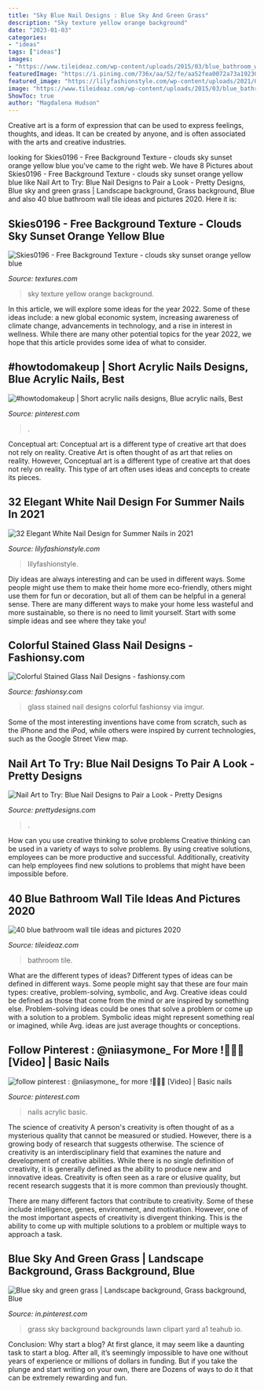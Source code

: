 ```yaml
---
title: "Sky Blue Nail Designs : Blue Sky And Green Grass"
description: "Sky texture yellow orange background"
date: "2023-01-03"
categories:
- "ideas"
tags: ["ideas"]
images:
- "https://www.tileideaz.com/wp-content/uploads/2015/03/blue_bathroom_wall_tile_16.jpg"
featuredImage: "https://i.pinimg.com/736x/aa/52/fe/aa52fea0072a73a19230601aa18d471d.jpg"
featured_image: "https://lilyfashionstyle.com/wp-content/uploads/2021/05/24.jpg"
image: "https://www.tileideaz.com/wp-content/uploads/2015/03/blue_bathroom_wall_tile_16.jpg"
ShowToc: true
author: "Magdalena Hudson"
---
```



Creative art is a form of expression that can be used to express feelings, thoughts, and ideas. It can be created by anyone, and is often associated with the arts and creative industries.

	

		
looking for Skies0196 - Free Background Texture - clouds sky sunset orange yellow blue you've came to the right web. We have 8 Pictures about Skies0196 - Free Background Texture - clouds sky sunset orange yellow blue like Nail Art to Try: Blue Nail Designs to Pair a Look - Pretty Designs, Blue sky and green grass | Landscape background, Grass background, Blue and also 40 blue bathroom wall tile ideas and pictures 2020. Here it is:
		
    
## Skies0196 - Free Background Texture - Clouds Sky Sunset Orange Yellow Blue

<img loading=lazy src="https://www.textures.com/system/gallery/photos/Landscapes/Skies%20Partial/6920/Skies0196_1_600.jpg?v=5" onerror="this.onerror=null;this.src='https://tse4.mm.bing.net/th?id=OIP.7r7ck4Elrer1kIML66ee6wHaEw&amp;pid=15.1';" alt="Skies0196 - Free Background Texture - clouds sky sunset orange yellow blue">

_Source: textures.com_

>sky texture yellow orange background. 

	

In this article, we will explore some ideas for the year 2022. Some of these ideas include: a new global economic system, increasing awareness of climate change, advancements in technology, and a rise in interest in wellness. While there are many other potential topics for the year 2022, we hope that this article provides some idea of what to consider.

    
## #howtodomakeup | Short Acrylic Nails Designs, Blue Acrylic Nails, Best

<img loading=lazy src="https://i.pinimg.com/736x/aa/52/fe/aa52fea0072a73a19230601aa18d471d.jpg" onerror="this.onerror=null;this.src='https://tse3.mm.bing.net/th?id=OIP.k1x-fMsyC1mIcQQeGE7GwAHaLf&amp;pid=15.1';" alt="#howtodomakeup | Short acrylic nails designs, Blue acrylic nails, Best">

_Source: pinterest.com_

>. 

	

Conceptual art: Conceptual art is a different type of creative art that does not rely on reality.
Creative Art is often thought of as art that relies on reality. However, Conceptual art is a different type of creative art that does not rely on reality. This type of art often uses ideas and concepts to create its pieces.

    
## 32 Elegant White Nail Design For Summer Nails In 2021

<img loading=lazy src="https://lilyfashionstyle.com/wp-content/uploads/2021/05/24.jpg" onerror="this.onerror=null;this.src='https://tse2.mm.bing.net/th?id=OIP.Vm5MYud5A0Zo1BhzSnwx2AHaLH&amp;pid=15.1';" alt="32 Elegant White Nail Design for Summer Nails in 2021">

_Source: lilyfashionstyle.com_

>lilyfashionstyle. 

	

Diy ideas are always interesting and can be used in different ways. Some people might use them to make their home more eco-friendly, others might use them for fun or decoration, but all of them can be helpful in a general sense. There are many different ways to make your home less wasteful and more sustainable, so there is no need to limit yourself. Start with some simple ideas and see where they take you!

    
## Colorful Stained Glass Nail Designs - Fashionsy.com

<img loading=lazy src="http://fashionsy.com/wp-content/uploads/2015/01/tkamTPl.jpg" onerror="this.onerror=null;this.src='https://tse3.mm.bing.net/th?id=OIP.dLC7zVRV_jmRdajttsP8RgHaJ4&amp;pid=15.1';" alt="Colorful Stained Glass Nail Designs - fashionsy.com">

_Source: fashionsy.com_

>glass stained nail designs colorful fashionsy via imgur. 

	

Some of the most interesting inventions have come from scratch, such as the iPhone and the iPod, while others were inspired by current technologies, such as the Google Street View map.

    
## Nail Art To Try: Blue Nail Designs To Pair A Look - Pretty Designs

<img loading=lazy src="https://www.prettydesigns.com/wp-content/uploads/2014/07/Pretty-Blue-Nails.jpg" onerror="this.onerror=null;this.src='https://tse1.mm.bing.net/th?id=OIP.W2JutOkZteVDX73sx8UicgHaJ3&amp;pid=15.1';" alt="Nail Art to Try: Blue Nail Designs to Pair a Look - Pretty Designs">

_Source: prettydesigns.com_

>. 

	

How can you use creative thinking to solve problems
Creative thinking can be used in a variety of ways to solve problems. By using creative solutions, employees can be more productive and successful. Additionally, creativity can help employees find new solutions to problems that might have been impossible before.

    
## 40 Blue Bathroom Wall Tile Ideas And Pictures 2020

<img loading=lazy src="https://www.tileideaz.com/wp-content/uploads/2015/03/blue_bathroom_wall_tile_16.jpg" onerror="this.onerror=null;this.src='https://tse1.mm.bing.net/th?id=OIP.UQ_RjIHR8qYxlps2tMiHgAHaJ3&amp;pid=15.1';" alt="40 blue bathroom wall tile ideas and pictures 2020">

_Source: tileideaz.com_

>bathroom tile. 

	

What are the different types of ideas?
Different types of ideas can be defined in different ways. Some people might say that these are four main types: creative, problem-solving, symbolic, and Avg.
Creative ideas could be defined as those that come from the mind or are inspired by something else. Problem-solving ideas could be ones that solve a problem or come up with a solution to a problem. Symbolic ideas might represent something real or imagined, while Avg. ideas are just average thoughts or conceptions.

    
## Follow Pinterest : @niiasymone_ For More !🧚🏽‍♀️ [Video] | Basic Nails

<img loading=lazy src="https://i.pinimg.com/736x/2a/43/ba/2a43bae1354aadfe73b69009acc72d9a.jpg" onerror="this.onerror=null;this.src='https://tse2.mm.bing.net/th?id=OIP.ZMvhEIr-qUyEgjHCYkW8zAHaOm&amp;pid=15.1';" alt="follow pinterest : @niiasymone_ for more !🧚🏽‍♀️ [Video] | Basic nails">

_Source: pinterest.com_

>nails acrylic basic. 

	

The science of creativity
A person's creativity is often thought of as a mysterious quality that cannot be measured or studied. However, there is a growing body of research that suggests otherwise. The science of creativity is an interdisciplinary field that examines the nature and development of creative abilities.
While there is no single definition of creativity, it is generally defined as the ability to produce new and innovative ideas. Creativity is often seen as a rare or elusive quality, but recent research suggests that it is more common than previously thought.

There are many different factors that contribute to creativity. Some of these include intelligence, genes, environment, and motivation. However, one of the most important aspects of creativity is divergent thinking. This is the ability to come up with multiple solutions to a problem or multiple ways to approach a task.

    
## Blue Sky And Green Grass | Landscape Background, Grass Background, Blue

<img loading=lazy src="https://i.pinimg.com/736x/e4/fb/a1/e4fba15822679b749949ad0ea811e26e--iphone-backgrounds-iphone-wallpaper.jpg" onerror="this.onerror=null;this.src='https://tse1.mm.bing.net/th?id=OIP.6dPZseVjzGtp0wWmAwJB-wHaNJ&amp;pid=15.1';" alt="Blue sky and green grass | Landscape background, Grass background, Blue">

_Source: in.pinterest.com_

>grass sky background backgrounds lawn clipart yard a1 teahub io. 

	

Conclusion: Why start a blog?
At first glance, it may seem like a daunting task to start a blog. After all, it’s seemingly impossible to have one without years of experience or millions of dollars in funding. But if you take the plunge and start writing on your own, there are Dozens of ways to do it that can be extremely rewarding and fun.

